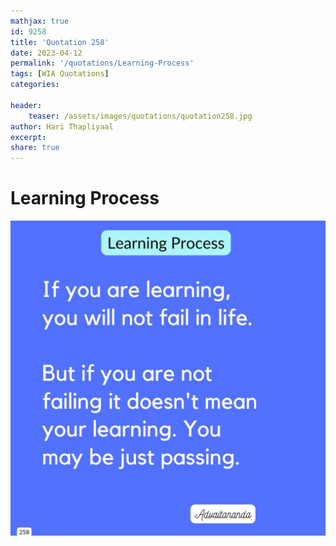 ```yaml
---
mathjax: true
id: 9258
title: 'Quotation 258'
date: 2023-04-12
permalink: '/quotations/Learning-Process'
tags: [WIA Quotations] 
categories: 

header:
    teaser: /assets/images/quotations/quotation258.jpg
author: Hari Thapliyaal 
excerpt:
share: true 
---
```


# Learning Process

![Learning Process](/assets/images/quotations/quotation258.jpg)
